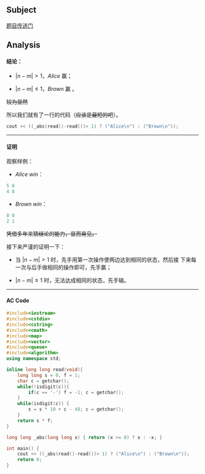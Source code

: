 ## Subject

[题目传送门](https://www.luogu.com.cn/problem/AT2400)

## Analysis

#### 结论：

- $|n-m|>1$，$Alice$ 赢；

- $|n-m|\leq1$，$Brown$ 赢 。

~~较为显然~~

所以我们就有了一行的代码（~~应该是最短的吧~~）。

```cpp
cout << ((_abs(read()-read())> 1) ? ("Alice\n") : ("Brown\n"));
```
------------
#### 证明

观察样例：

- $Alice\;win$：

```cpp
5 0
4 8
```

- $Brown\;win$：

```cpp
0 0
2 1
```
~~凭借多年来猜结论的能力，显而易见。~~

接下来严谨的证明一下：
 
- 当 $|n-m|>1$ 时，先手用第一次操作使两边达到相同的状态，然后接	下来每一次与后手做相同的操作即可，先手赢；

-  $|n-m|\leq1$ 时，无法达成相同的状态，先手输。

------------
#### AC Code

```cpp
#include<iostream>
#include<cstdio>
#include<cstring>
#include<cmath>
#include<map>
#include<vector>
#include<queue>
#include<algorithm>
using namespace std;

inline long long read(void){
    long long s = 0, f = 1;
    char c = getchar();
    while(!isdigit(c)){
        if(c == '-') f = -1; c = getchar();
    }
    while(isdigit(c)) {
        s = s * 10 + c - 48; c = getchar();
    }
    return s * f;
}

long long _abs(long long x) { return (x >= 0) ? x : -x; }

int main() {
    cout << ((_abs(read()-read())> 1) ? ("Alice\n") : ("Brown\n"));
    return 0;
}
```